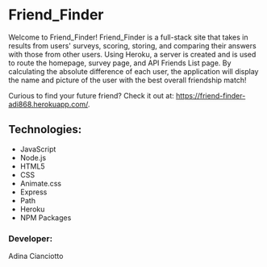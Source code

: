 # Friend_Finder
Welcome to Friend_Finder! Friend_Finder is a full-stack site that takes in results from users' surveys, scoring, storing, and comparing their answers with those from other users. Using Heroku, a server is created and is used to route the homepage, survey page, and API Friends List page. By calculating the absolute difference of each user, the application will display the name and picture of the user with the best overall friendship match!

Curious to find your future friend? Check it out at: https://friend-finder-adi868.herokuapp.com/.

## Technologies:
* JavaScript
* Node.js
* HTML5
* CSS
* Animate.css
* Express
* Path
* Heroku
* NPM Packages

### Developer:
Adina Cianciotto
